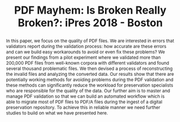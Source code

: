 ---
abstract: 'In this paper, we focus on the quality of PDF files. We are interested
  in errors that validators report during the validation process: how accurate are
  these errors and can we build easy workarounds to avoid or even fix these problems?
  We present our findings from a pilot experiment where we validated more than 200,000
  PDF files from well-known corpora with different validators and found several thousand
  problematic files. We then devised a process of reconstructing the invalid files
  and analyzing the converted data. Our results show that there are potentially working
  methods for avoiding problems during the PDF validation and these methods can significantly
  reduce the workload for preservation specialists who are responsible for the quality
  of the data. Our further aim is to master and manage PDF validation so that we can
  build an automated workflow which is able to migrate most of PDF files to PDF/A
  files during the ingest of a digital preservation repository. To achieve this in
  reliable manner we need further studies to build on what we have presented here.'
creators:
- Lehtonen, Juha
- Kylander, Johan
- Koivunen, Kimmo
- Helin, Heikki
date: null
document_url: https://services.phaidra.univie.ac.at/api/object/o:923651/download
grand_parent: iPRES
institutions: []
keywords:
- boston
landing_page_url: https://phaidra.univie.ac.at/o:923651
language: eng
layout: publication
license: CC BY 4.0 International
notes_url: null
parent: iPRES 2018
presentation_url: null
size: 284401
source_name: iPRES
title: 'PDF Mayhem: Is Broken Really Broken?: iPres 2018 - Boston'
type: paper
year: 2018
---